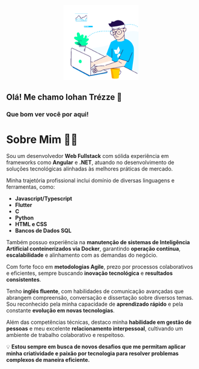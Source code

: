 <div id="header" align="center">
  <img src="work.gif" width="200"/>
</div>


## Olá! Me chamo Iohan Trézze 👋

### Que bom ver você por aqui!




# Sobre Mim 👨‍💻

Sou um desenvolvedor **Web Fullstack** com sólida experiência em frameworks como **Angular** e **.NET**, atuando no desenvolvimento de soluções tecnológicas alinhadas às melhores práticas de mercado.  

Minha trajetória profissional inclui domínio de diversas linguagens e ferramentas, como:  
- **Javascript/Typescript**  
- **Flutter**  
- **C**  
- **Python**  
- **HTML e CSS**  
- **Bancos de Dados SQL**  

Também possuo experiência na **manutenção de sistemas de Inteligência Artificial conteinerizados via Docker**, garantindo **operação contínua**, **escalabilidade** e alinhamento com as demandas do negócio.  

Com forte foco em **metodologias Agile**, prezo por processos colaborativos e eficientes, sempre buscando **inovação tecnológica** e **resultados consistentes**.  

Tenho **inglês fluente**, com habilidades de comunicação avançadas que abrangem compreensão, conversação e dissertação sobre diversos temas. Sou reconhecido pela minha capacidade de **aprendizado rápido** e pela constante **evolução em novas tecnologias**.  

Além das competências técnicas, destaco minha **habilidade em gestão de pessoas** e meu excelente **relacionamento interpessoal**, cultivando um ambiente de trabalho colaborativo e respeitoso.  

💡 **Estou sempre em busca de novos desafios que me permitam aplicar minha criatividade e paixão por tecnologia para resolver problemas complexos de maneira eficiente.**




<!-- <img height="180em" src="https://github-readme-stats.vercel.app/api?username=TrezzeIohan&show_icons=true&hide_border=true&&count_private=true&include_all_commits=true" /> -->
